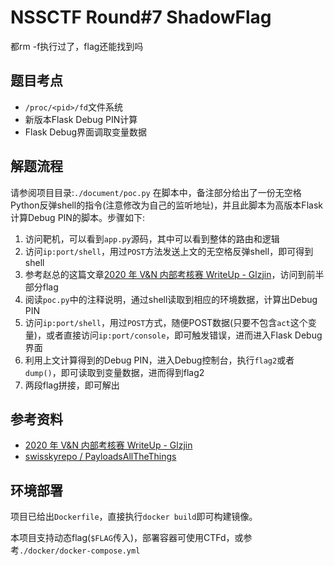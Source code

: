 # NSSCTF Round#7 ShadowFlag

都rm -f执行过了，flag还能找到吗

## 题目考点
- `/proc/<pid>/fd`文件系统
- 新版本Flask Debug PIN计算
- Flask Debug界面调取变量数据
  
## 解题流程
请参阅项目目录:`./document/poc.py`
在脚本中，备注部分给出了一份无空格Python反弹shell的指令(注意修改为自己的监听地址)，并且此脚本为高版本Flask计算Debug PIN的脚本。步骤如下:
1. 访问靶机，可以看到`app.py`源码，其中可以看到整体的路由和逻辑
2. 访问`ip:port/shell`，用过`POST`方法发送上文的无空格反弹shell，即可得到shell
3. 参考赵总的这篇文章[2020 年 V&N 内部考核赛 WriteUp - Glzjin](https://www.zhaoj.in/read-6407.html)，访问到前半部分flag
4. 阅读`poc.py`中的注释说明，通过shell读取到相应的环境数据，计算出Debug PIN
5. 访问`ip:port/shell`，用过`POST`方式，随便POST数据(只要不包含`act`这个变量)，或者直接访问`ip:port/console`，即可触发错误，进而进入Flask Debug界面
6. 利用上文计算得到的Debug PIN，进入Debug控制台，执行`flag2`或者`dump()`，即可读取到变量数据，进而得到flag2
7. 两段flag拼接，即可解出

## 参考资料
- [2020 年 V&N 内部考核赛 WriteUp - Glzjin](https://www.zhaoj.in/read-6407.html)
- [ swisskyrepo / PayloadsAllTheThings](https://github.com/swisskyrepo/PayloadsAllTheThings/blob/master/Methodology%20and%20Resources/Reverse%20Shell%20Cheatsheet.md#awk)

## 环境部署
项目已给出`Dockerfile`，直接执行`docker build`即可构建镜像。

本项目支持动态flag(`$FLAG`传入)，部署容器可使用CTFd，或参考`./docker/docker-compose.yml`